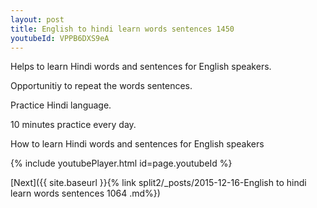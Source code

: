 ```yaml
---
layout: post
title: English to hindi learn words sentences 1450 
youtubeId: VPPB6DXS9eA
---
```

 
 
Helps to learn Hindi words and sentences for English speakers.

Opportunitiy to repeat the words sentences. 

Practice Hindi language. 
 
10 minutes practice every day. 
 
How to learn Hindi words and sentences for English speakers 
 
{% include youtubePlayer.html id=page.youtubeId %}
 
 
[Next]({{ site.baseurl }}{% link  split2/_posts/2015-12-16-English to hindi learn words sentences 1064 .md%})
 
